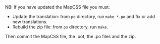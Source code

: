 NB: If you have updated the MapCSS file you must:
* Update the translation: from `po` directory, run `make *.po` and fix or add new translations.
* Rebuild the zip file: from `po` directory, run `make`.

Then commit the MapCSS file, the .pot, the .po files and the zip.
